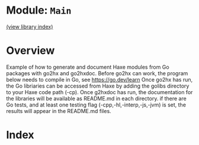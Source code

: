 # Module: `Main`

[(view library index)](./golibs.md)


# Overview


Example of how to generate and document Haxe modules from Go packages with go2hx and go2hxdoc. Before go2hx can work, the program below needs to compile in Go, see https://go.dev/learn Once go2hx has run, the Go libriaries can be accessed from Haxe by adding the golibs directory to your Haxe code path \(\-cp\). Once g2hxdoc has run, the documentation for the libraries will be available as README.md in each directory. if there are Go tests, and at least one testing flag \(\-cpp,\-hl,\-interp,\-js,\-jvm\) is set, the results will appear in the README.md files. 


# Index


